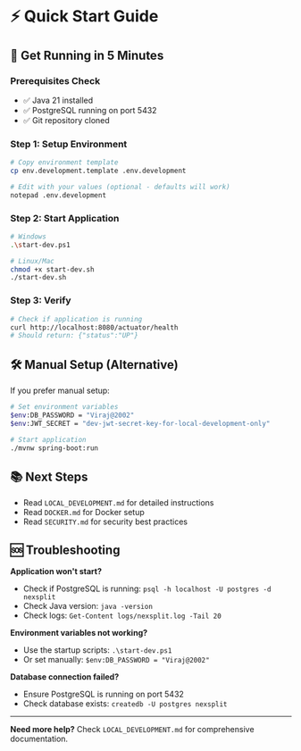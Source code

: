 # ⚡ Quick Start Guide

## 🚀 Get Running in 5 Minutes

### Prerequisites Check

- ✅ Java 21 installed
- ✅ PostgreSQL running on port 5432
- ✅ Git repository cloned

### Step 1: Setup Environment

```bash
# Copy environment template
cp env.development.template .env.development

# Edit with your values (optional - defaults will work)
notepad .env.development
```

### Step 2: Start Application

```bash
# Windows
.\start-dev.ps1

# Linux/Mac
chmod +x start-dev.sh
./start-dev.sh
```

### Step 3: Verify

```bash
# Check if application is running
curl http://localhost:8080/actuator/health
# Should return: {"status":"UP"}
```

## 🛠️ Manual Setup (Alternative)

If you prefer manual setup:

```bash
# Set environment variables
$env:DB_PASSWORD = "Viraj@2002"
$env:JWT_SECRET = "dev-jwt-secret-key-for-local-development-only"

# Start application
./mvnw spring-boot:run
```

## 📚 Next Steps

- Read `LOCAL_DEVELOPMENT.md` for detailed instructions
- Read `DOCKER.md` for Docker setup
- Read `SECURITY.md` for security best practices

## 🆘 Troubleshooting

**Application won't start?**

- Check if PostgreSQL is running: `psql -h localhost -U postgres -d nexsplit`
- Check Java version: `java -version`
- Check logs: `Get-Content logs/nexsplit.log -Tail 20`

**Environment variables not working?**

- Use the startup scripts: `.\start-dev.ps1`
- Or set manually: `$env:DB_PASSWORD = "Viraj@2002"`

**Database connection failed?**

- Ensure PostgreSQL is running on port 5432
- Check database exists: `createdb -U postgres nexsplit`

---

**Need more help?** Check `LOCAL_DEVELOPMENT.md` for comprehensive documentation.
